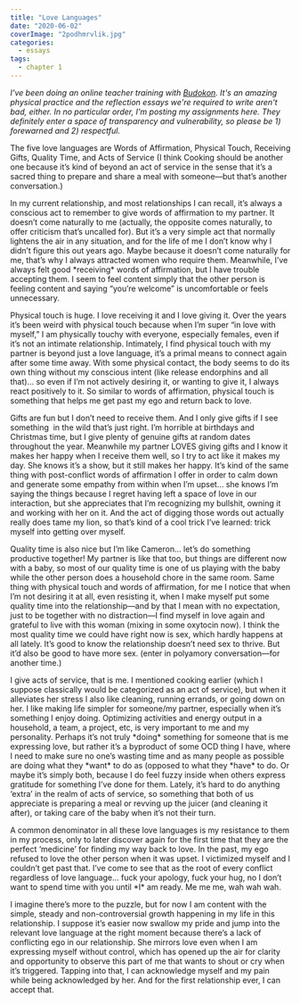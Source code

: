 ```yaml
---
title: "Love Languages"
date: "2020-06-02"
coverImage: "2podhmrvlik.jpg"
categories:
  - essays
tags:
  - chapter 1
---
```


_I've been doing an online teacher training with [Budokon](https://budokon.com). It's an amazing physical practice and the reflection essays we're required to write aren't bad, either. In no particular order, I'm posting my assignments here._ _They definitely enter a space of transparency and vulnerability, so please be 1) forewarned and 2) respectful._

The five love languages are Words of Affirmation, Physical Touch, Receiving Gifts, Quality Time, and Acts of Service (I think Cooking should be another one because it’s kind of beyond an act of service in the sense that it’s a sacred thing to prepare and share a meal with someone—but that’s another conversation.)

In my current relationship, and most relationships I can recall, it’s always a conscious act to remember to give words of affirmation to my partner. It doesn’t come naturally to me (actually, the opposite comes naturally, to offer criticism that’s uncalled for). But it’s a very simple act that normally lightens the air in any situation, and for the life of me I don’t know why I didn’t figure this out years ago. Maybe because it doesn’t come naturally for me, that’s why I always attracted women who require them. Meanwhile, I’ve always felt good \*receiving\* words of affirmation, but I have trouble accepting them. I seem to feel content simply that the other person is feeling content and saying “you’re welcome” is uncomfortable or feels unnecessary. 

Physical touch is huge. I love receiving it and I love giving it. Over the years it’s been weird with physical touch because when I’m super “in love with myself,” I am physically touchy with everyone, especially females, even if it’s not an intimate relationship. Intimately, I find physical touch with my partner is beyond just a love language, it’s a primal means to connect again after some time away. With some physical contact, the body seems to do its own thing without my conscious intent (like release endorphins and all that)… so even if I’m not actively desiring it, or wanting to give it, I always react positively to it. So similar to words of affirmation, physical touch is something that helps me get past my ego and return back to love.

Gifts are fun but I don’t need to receive them. And I only give gifts if I see something  in the wild that’s just right. I’m horrible at birthdays and Christmas time, but I give plenty of genuine gifts at random dates throughout the year. Meanwhile my partner LOVES giving gifts and I know it makes her happy when I receive them well, so I try to act like it makes my day. She knows it’s a show, but it still makes her happy. It’s kind of the same thing with post-conflict words of affirmation I offer in order to calm down and generate some empathy from within when I’m upset… she knows I’m saying the things because I regret having left a space of love in our interaction, but she appreciates that I’m recognizing my bullshit, owning it and working with her on it. And the act of digging those words out actually really does tame my lion, so that’s kind of a cool trick I’ve learned: trick myself into getting over myself.

Quality time is also nice but I’m like Cameron… let’s do something productive together! My partner is like that too, but things are different now with a baby, so most of our quality time is one of us playing with the baby while the other person does a household chore in the same room. Same thing with physical touch and words of affirmation, for me I notice that when I’m not desiring it at all, even resisting it, when I make myself put some quality time into the relationship—and by that I mean with no expectation, just to be together with no distraction—I find myself in love again and grateful to live with this woman (mixing in some oxytocin now). I think the most quality time we could have right now is sex, which hardly happens at all lately. It’s good to know the relationship doesn’t need sex to thrive. But it’d also be good to have more sex. (enter in polyamory conversation—for another time.)

I give acts of service, that is me. I mentioned cooking earlier (which I suppose classically would be categorized as an act of service), but when it alleviates her stress I also like cleaning, running errands, or going down on her. I like making life simpler for someone/my partner, especially when it’s something I enjoy doing. Optimizing activities and energy output in a household, a team, a project, etc, is very important to me and my personality. Perhaps it’s not truly \*doing\* something for someone that is me expressing love, but rather it’s a byproduct of some OCD thing I have, where I need to make sure no one’s wasting time and as many people as possible are doing what they \*want\* to do as (opposed to what they \*have\* to do. Or maybe it’s simply both, because I do feel fuzzy inside when others express gratitude for something I’ve done for them. Lately, it’s hard to do anything ‘extra’ in the realm of acts of service, so something that both of us appreciate is preparing a meal or revving up the juicer (and cleaning it after), or taking care of the baby when it’s not their turn.

A common denominator in all these love languages is my resistance to them in my process, only to later discover again for the first time that they are the perfect ‘medicine’ for finding my way back to love. In the past, my ego refused to love the other person when it was upset. I victimized myself and I couldn’t get past that. I’ve come to see that as the root of every conflict regardless of love language… fuck your apology, fuck your hug, no I don’t want to spend time with you until \*I\* am ready. Me me me, wah wah wah. 

I imagine there’s more to the puzzle, but for now I am content with the simple, steady and non-controversial growth happening in my life in this relationship. I suppose it’s easier now swallow my pride and jump into the relevant love language at the right moment because there’s a lack of conflicting ego in our relationship. She mirrors love even when I am expressing myself without control, which has opened up the air for clarity and opportunity to observe this part of me that wants to shout or cry when it’s triggered. Tapping into that, I can acknowledge myself and my pain while being acknowledged by her. And for the first relationship ever, I can accept that.
